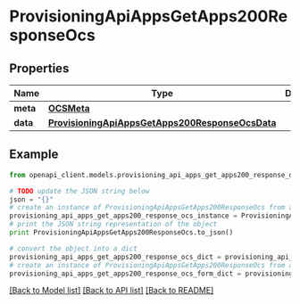 # ProvisioningApiAppsGetApps200ResponseOcs


## Properties
Name | Type | Description | Notes
------------ | ------------- | ------------- | -------------
**meta** | [**OCSMeta**](OCSMeta.md) |  | 
**data** | [**ProvisioningApiAppsGetApps200ResponseOcsData**](ProvisioningApiAppsGetApps200ResponseOcsData.md) |  | 

## Example

```python
from openapi_client.models.provisioning_api_apps_get_apps200_response_ocs import ProvisioningApiAppsGetApps200ResponseOcs

# TODO update the JSON string below
json = "{}"
# create an instance of ProvisioningApiAppsGetApps200ResponseOcs from a JSON string
provisioning_api_apps_get_apps200_response_ocs_instance = ProvisioningApiAppsGetApps200ResponseOcs.from_json(json)
# print the JSON string representation of the object
print ProvisioningApiAppsGetApps200ResponseOcs.to_json()

# convert the object into a dict
provisioning_api_apps_get_apps200_response_ocs_dict = provisioning_api_apps_get_apps200_response_ocs_instance.to_dict()
# create an instance of ProvisioningApiAppsGetApps200ResponseOcs from a dict
provisioning_api_apps_get_apps200_response_ocs_form_dict = provisioning_api_apps_get_apps200_response_ocs.from_dict(provisioning_api_apps_get_apps200_response_ocs_dict)
```
[[Back to Model list]](../README.md#documentation-for-models) [[Back to API list]](../README.md#documentation-for-api-endpoints) [[Back to README]](../README.md)


